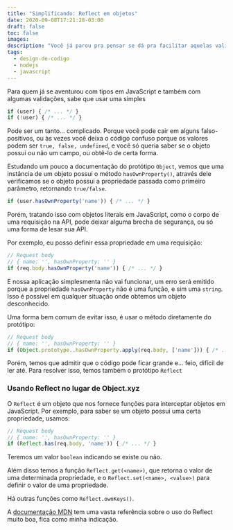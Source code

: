 ```yaml
---
title: "Simplificando: Reflect em objetos"
date: 2020-09-08T17:21:28-03:00
draft: false
toc: false
images:
description: "Você já parou pra pensar se dá pra facilitar aquelas validações de objetos? Já conheceu o Reflect?"
tags:
  - design-de-codigo
  - nodejs
  - javascript
---
```


Para quem já se aventurou com tipos em JavaScript e também com algumas validações, sabe que usar uma simples

```jsx
if (user) { /* ... */ }
if (!user) { /* ... */ }
```

Pode ser um tanto... complicado. Porque você pode cair em alguns falso-positivos, ou às vezes você deixa o código confuso porque os valores podem ser `true, false, undefined`, e você só queria saber se o objeto possui ou não um campo, ou obtê-lo de certa forma.

Estudando um pouco a documentação do protótipo `Object`, vemos que uma instância de um objeto possui o método `hasOwnProperty()`, através dele verificamos se o objeto possui a propriedade passada como primeiro parâmetro, retornando `true/false`.  

```jsx
if (user.hasOwnProperty('name')) { /* ... */ }
```

Porém, tratando isso com objetos literais em JavaScript, como o corpo de uma requisição na API, pode deixar alguma brecha de segurança, ou só uma forma de lesar sua API.

Por exemplo, eu posso definir essa propriedade em uma requisição:

```jsx
// Request body
// { name: '', hasOwnProperty: '' }
if (req.body.hasOwnProperty('name')) { /* ... */ }
```

E nossa aplicação simplesmenta não vai funcionar, um erro será emitido porque a propriedade `hasOwnProperty` não é uma função, e sim uma `string`. Isso é possível em qualquer situação onde obtemos um objeto desconhecido.

Uma forma bem comum de evitar isso, é usar o método diretamente do protótipo:

```jsx
// Request body
// { name: '', hasOwnProperty: '' }
if (Object.prototype..hasOwnProperty.apply(req.body, ['name'])) { /* ... */ }
```

Porém, temos que admitir que o código pode ficar grande e... feio, difícil de ler até. Para resolver isso, temos também o protótipo `Reflect`

### Usando Reflect no lugar de Object.xyz

O `Reflect` é um objeto que nos fornece funções para interceptar objetos em JavaScript. Por exemplo, para saber se um objeto possui uma certa propriedade, usamos:

```jsx
// Request body
// { name: '', hasOwnProperty: '' }
if (Reflect.has(req.body, 'name')) { /* ... */ }
```

Teremos um valor `boolean` indicando se existe ou não.

Além disso temos a função `Reflect.get(<name>)`, que retorna o valor de uma determinada propriedade, e o `Reflect.set(<name>, <value>)` para definir o valor de uma propriedade. 

Há outras funções como `Reflect.ownKeys()`.

A [documentação MDN](https://developer.mozilla.org/en-US/docs/Web/JavaScript/Reference/Global_Objects/Reflect) tem uma vasta referência sobre o uso do Reflect muito boa, fica como minha indicação.
